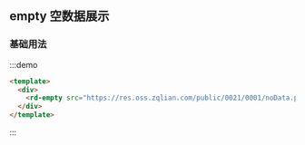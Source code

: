 ## empty 空数据展示

### 基础用法

:::demo

```html
<template>
  <div>
    <rd-empty src="https://res.oss.zqlian.com/public/0021/0001/noData.png" />
  </div>
</template>
```

:::
